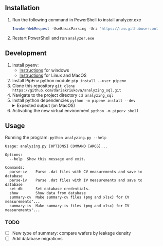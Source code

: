 ## Installation

1. Run the following command in PowerShell to install analyzer.exe
   ```powershell
   Invoke-WebRequest -UseBasicParsing -Uri "https://raw.githubusercontent.com/dariakriukova/analyzing_sql/main/install.ps1" -OutFile "./install-analyzing.ps1"; &"./install-analyzing.ps1"; & rm "install-analyzing.ps1"
   ```
2. Restart PowerShell and run `analyzer.exe`


## Development

1. Install pyenv:
    - [Instructions](https://pyenv-win.github.io/pyenv-win/#installation) for windows
    - [Instructions](https://github.com/pyenv/pyenv#installation) for Linux and MacOS
2. Install PipEnv python module
   `pip install --user pipenv`
3. Clone this repository
   `git clone https://github.com/dariakriukova/analyzing_sql.git`
4. Navigate to the project directory
   `cd analyzing_sql`
5. Install python dependencies
   `python -m pipenv install --dev`
     <details><summary>Expected output (on MacOS)</summary>
     <pre>
     Creating a virtualenv for this project...
     Pipfile: ~/projects/analyzing_sql/Pipfile
     Using ~/.pyenv/versions/3.10.1/bin/python3 (3.10.1) to create virtualenv...
     ⠦ Creating virtual environment...created virtual environment
     ✔ Successfully created virtual environment! 
     Virtualenv location: ~/.local/share/virtualenvs/analyzing_sql-jP6szl67
     Installing dependencies from Pipfile.lock (f950b0)...
     🐍   ▉▉▉▉▉▉▉▉▉▉▉▉▉▉▉▉▉▉▉▉▉▉▉▉▉▉▉▉▉▉▉▉ 13/13 — 00:00:06
     Ignoring pywin32: markers 'sys_platform == "win32"' don't match your environment
     To activate this project's virtualenv, run pipenv shell.
     Alternatively, run a command inside the virtualenv with pipenv run.
        </pre></details>
6. Activating the new virtual environment
   `python -m pipenv shell`

## Usage

Running the program: `python analyzing.py --help`

```
Usage: analyzing.py [OPTIONS] COMMAND [ARGS]...

Options:
  --help  Show this message and exit.

Commands:
  parse-cv    Parse .dat files with CV measurements and save to database
  parse-iv    Parse .dat files with IV measurements and save to database
  set-db      Set database credentials.
  show        Show data from database
  summary-cv  Make summary-cv files (png and xlsx) for CV measurements'...
  summary-iv  Make summary-iv files (png and xlsx) for IV measurements'...
```

### TODO

- [ ] New type of summary: compare wafers by leakage density
- [ ] Add database migrations
